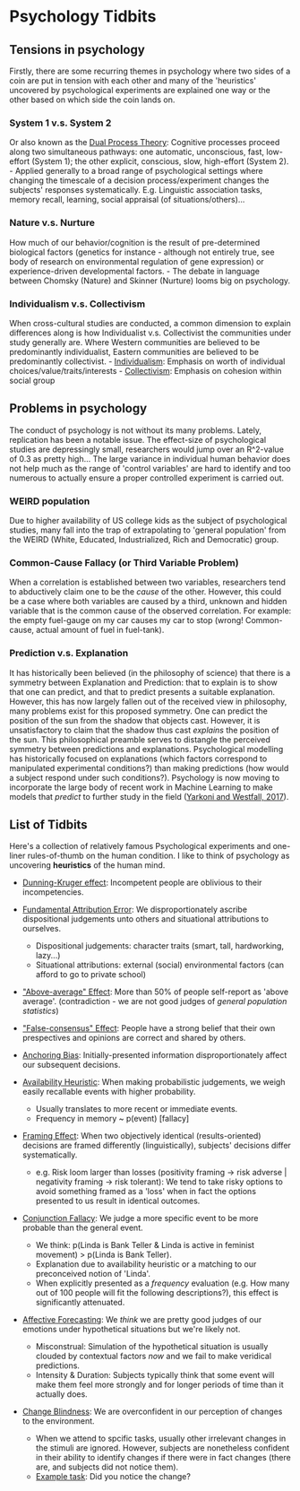 # Psychology Tidbits

## Tensions in psychology

Firstly, there are some recurring themes in psychology where two sides of a coin are put in tension with each other and many of the 'heuristics' uncovered by psychological experiments are explained one way or the other based on which side the coin lands on.

### System 1 v.s. System 2
Or also known as the [Dual Process Theory](https://en.wikipedia.org/wiki/Dual_process_theory): Cognitive processes proceed along two simultaneous pathways: one automatic, unconscious, fast, low-effort (System 1); the other explicit, conscious, slow, high-effort (System 2).
    - Applied generally to a broad range of psychological settings where changing the timescale of a decision process/experiment changes the subjects' responses systematically. E.g. Linguistic association tasks, memory recall, learning, social appraisal (of situations/others)...

### Nature v.s. Nurture
How much of our behavior/cognition is the result of pre-determined biological factors (genetics for instance - although not entirely true, see body of research on environmental regulation of gene expression) or experience-driven developmental factors.
    - The debate in language between Chomsky (Nature) and Skinner (Nurture) looms big on psychology.

### Individualism v.s. Collectivism
When cross-cultural studies are conducted, a common dimension to explain differences along is how Individualist v.s. Collectivist the communities under study generally are. Where Western communities are believed to be predominantly individualist, Eastern communities are believed to be predominantly collectivist.
    - [Individualism](https://en.wikipedia.org/wiki/Individualism): Emphasis on worth of individual choices/value/traits/interests
    - [Collectivism](https://en.wikipedia.org/wiki/Collectivism): Emphasis on cohesion within social group

## Problems in psychology

The conduct of psychology is not without its many problems. Lately, replication has been a notable issue. The effect-size of psychological studies are depressingly small, researchers would jump over an R^2-value of 0.3 as pretty high... The large variance in individual human behavior does not help much as the range of 'control variables' are hard to identify and too numerous to actually ensure a proper controlled experiment is carried out.

### WEIRD population
Due to higher availability of US college kids as the subject of psychological studies, many fall into the trap of extrapolating to 'general population' from the WEIRD (White, Educated, Industrialized, Rich and Democratic) group.

### Common-Cause Fallacy (or Third Variable Problem)
When a correlation is established between two variables, researchers tend to abductively claim one to be the *cause* of the other. However, this could be a case where both variables are caused by a third, unknown and hidden variable that is the common cause of the observed correlation. For example: the empty fuel-gauge on my car causes my car to stop (wrong! Common-cause, actual amount of fuel in fuel-tank).

### Prediction v.s. Explanation
It has historically been believed (in the philosophy of science) that there is a symmetry between Explanation and Prediction: that to explain is to show that one can predict, and that to predict presents a suitable explanation. However, this has now largely fallen out of the received view in philosophy, many problems exist for this proposed symmetry. One can predict the position of the sun from the shadow that objects cast. However, it is unsatisfactory to claim that the shadow thus cast *explains* the position of the sun. This philosophical preamble serves to distangle the perceived symmetry between predictions and explanations. Psychological modelling has historically focused on explanations (which factors correspond to manipulated experimental conditions?) than making predictions (how would a subject respond under such conditions?). Psychology is now moving to incorporate the large body of recent work in Machine Learning to make models that *predict* to further study in the field ([Yarkoni and Westfall, 2017](https://www.ncbi.nlm.nih.gov/pmc/articles/PMC6603289/)).

## List of Tidbits

Here's a collection of relatively famous Psychological experiments and one-liner rules-of-thumb on the human condition. I like to think of psychology as uncovering **heuristics** of the human mind.

- [Dunning-Kruger effect](https://en.wikipedia.org/wiki/Dunning%E2%80%93Kruger_effect): Incompetent people are oblivious to their incompetencies.

- [Fundamental Attribution Error](https://en.wikipedia.org/wiki/Fundamental_attribution_error): We disproportionately ascribe dispositional judgements unto others and situational attributions to ourselves.
    - Dispositional judgements: character traits (smart, tall, hardworking, lazy...)
    - Situational attributions: external (social) environmental factors (can afford to go to private school)

- ["Above-average" Effect](https://en.wikipedia.org/wiki/Illusory_superiority): More than 50% of people self-report as 'above average'. (contradiction - we are not good judges of *general population statistics*)

- ["False-consensus" Effect](https://en.wikipedia.org/wiki/False_consensus_effect): People have a strong belief that their own prespectives and opinions are correct and shared by others.

- [Anchoring Bias](https://en.wikipedia.org/wiki/Anchoring_(cognitive_bias)): Initially-presented information disproportionately affect our subsequent decisions.

- [Availability Heuristic](https://en.wikipedia.org/wiki/Availability_heuristic): When making probabilistic judgements, we weigh easily recallable events with higher probability.
    - Usually translates to more recent or immediate events.
    - Frequency in memory ~ p(event) [fallacy]

- [Framing Effect](https://en.wikipedia.org/wiki/Framing_effect_(psychology)): When two objectively identical (results-oriented) decisions are framed differently (linguistically), subjects' decisions differ systematically.
    - e.g. Risk loom larger than losses (positivity framing -> risk adverse | negativity framing -> risk tolerant): We tend to take risky options to avoid something framed as a 'loss' when in fact the options presented to us result in identical outcomes.

- [Conjunction Fallacy](https://en.wikipedia.org/wiki/Conjunction_fallacy): We judge a more specific event to be more probable than the general event.
    - We think: p(Linda is Bank Teller & Linda is active in feminist movement) > p(Linda is Bank Teller).
    - Explanation due to availability heuristic or a matching to our preconceived notion of 'Linda'.
    - When explicitly presented as a *frequency* evaluation (e.g. How many out of 100 people will fit the following descriptions?), this effect is significantly attenuated.

- [Affective Forecasting](https://en.wikipedia.org/wiki/Affective_forecasting): We *think* we are pretty good judges of our emotions under hypothetical situations but we're likely not.
    - Misconstrual: Simulation of the hypothetical situation is usually clouded by contextual factors *now* and we fail to make veridical predictions.
    - Intensity & Duration: Subjects typically think that some event will make them feel more strongly and for longer periods of time than it actually does.

- [Change Blindness](https://en.wikipedia.org/wiki/Change_blindness): We are overconfident in our perception of changes to the environment.
    - When we attend to spcific tasks, usually other irrelevant changes in the stimuli are ignored. However, subjects are nonetheless confident in their ability to identify changes if there were in fact changes (there are, and subjects did not notice them).
    - [Example task](https://www.youtube.com/watch?v=IGQmdoK_ZfY): Did you notice the change?
